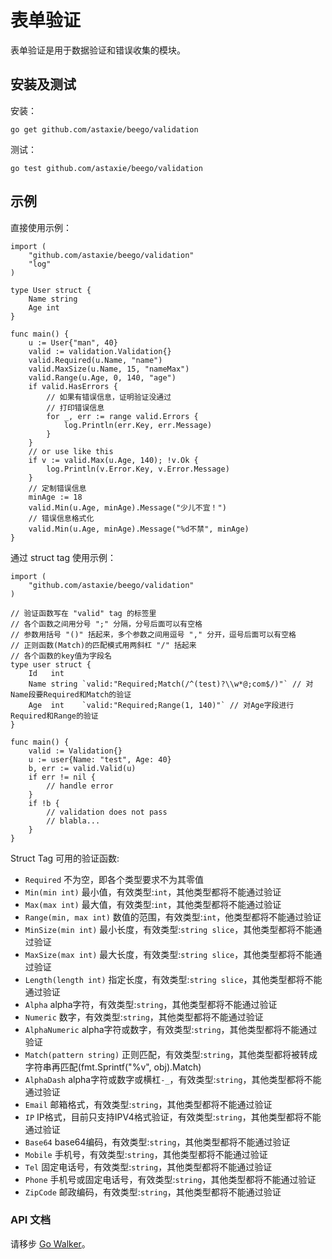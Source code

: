 # 表单验证

表单验证是用于数据验证和错误收集的模块。

## 安装及测试

安装：

	go get github.com/astaxie/beego/validation

测试：

	go test github.com/astaxie/beego/validation

## 示例

直接使用示例：

	import (
		"github.com/astaxie/beego/validation"
		"log"
	)

	type User struct {
		Name string
		Age int
	}

	func main() {
		u := User{"man", 40}
		valid := validation.Validation{}
		valid.Required(u.Name, "name")
		valid.MaxSize(u.Name, 15, "nameMax")
		valid.Range(u.Age, 0, 140, "age")
		if valid.HasErrors {
			// 如果有错误信息，证明验证没通过
			// 打印错误信息
			for _, err := range valid.Errors {
				log.Println(err.Key, err.Message)
			}
		}
		// or use like this
		if v := valid.Max(u.Age, 140); !v.Ok {
			log.Println(v.Error.Key, v.Error.Message)
		}
		// 定制错误信息
		minAge := 18
		valid.Min(u.Age, minAge).Message("少儿不宜！")
		// 错误信息格式化
		valid.Min(u.Age, minAge).Message("%d不禁", minAge)
	}


通过 struct tag 使用示例：

	import (
		"github.com/astaxie/beego/validation"
	)

	// 验证函数写在 "valid" tag 的标签里
	// 各个函数之间用分号 ";" 分隔，分号后面可以有空格
	// 参数用括号 "()" 括起来，多个参数之间用逗号 "," 分开，逗号后面可以有空格
	// 正则函数(Match)的匹配模式用两斜杠 "/" 括起来
	// 各个函数的key值为字段名
	type user struct {
		Id   int
		Name string `valid:"Required;Match(/^(test)?\\w*@;com$/)"` // 对Name段要Required和Match的验证
		Age  int    `valid:"Required;Range(1, 140)"` // 对Age字段进行Required和Range的验证
	}

	func main() {
		valid := Validation{}
		u := user{Name: "test", Age: 40}
		b, err := valid.Valid(u)
		if err != nil {
			// handle error
		}
		if !b {
			// validation does not pass
			// blabla...
		}
	}

Struct Tag 可用的验证函数:

* `Required` 不为空，即各个类型要求不为其零值
* `Min(min int)` 最小值，有效类型:`int`，其他类型都将不能通过验证
* `Max(max int)` 最大值，有效类型:`int`，其他类型都将不能通过验证
* `Range(min, max int)` 数值的范围，有效类型:`int`，他类型都将不能通过验证
* `MinSize(min int)` 最小长度，有效类型:`string slice`，其他类型都将不能通过验证
* `MaxSize(max int)` 最大长度，有效类型:`string slice`，其他类型都将不能通过验证
* `Length(length int)` 指定长度，有效类型:`string slice`，其他类型都将不能通过验证
* `Alpha` alpha字符，有效类型:`string`，其他类型都将不能通过验证
* `Numeric` 数字，有效类型:`string`，其他类型都将不能通过验证
* `AlphaNumeric` alpha字符或数字，有效类型:`string`，其他类型都将不能通过验证
* `Match(pattern string)` 正则匹配，有效类型:`string`，其他类型都将被转成字符串再匹配(fmt.Sprintf("%v", obj).Match)
* `AlphaDash` alpha字符或数字或横杠`-_`，有效类型:`string`，其他类型都将不能通过验证
* `Email` 邮箱格式，有效类型:`string`，其他类型都将不能通过验证
* `IP`  IP格式，目前只支持IPV4格式验证，有效类型:`string`，其他类型都将不能通过验证
* `Base64` base64编码，有效类型:`string`，其他类型都将不能通过验证
* `Mobile` 手机号，有效类型:`string`，其他类型都将不能通过验证
* `Tel` 固定电话号，有效类型:`string`，其他类型都将不能通过验证
* `Phone` 手机号或固定电话号，有效类型:`string`，其他类型都将不能通过验证
* `ZipCode` 邮政编码，有效类型:`string`，其他类型都将不能通过验证

### API 文档

请移步 [Go Walker](http://gowalker.org/github.com/astaxie/beego/validation)。
